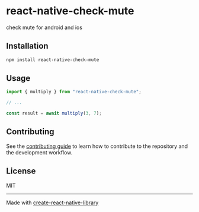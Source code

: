 # react-native-check-mute
check mute for android and ios
## Installation

```sh
npm install react-native-check-mute
```

## Usage

```js
import { multiply } from "react-native-check-mute";

// ...

const result = await multiply(3, 7);
```

## Contributing

See the [contributing guide](CONTRIBUTING.md) to learn how to contribute to the repository and the development workflow.

## License

MIT

---

Made with [create-react-native-library](https://github.com/callstack/react-native-builder-bob)
